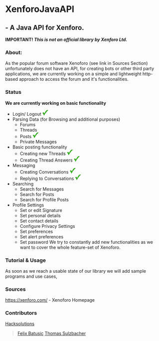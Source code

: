 # XenforoJavaAPI
## - A Java API for Xenforo.
__IMPORTANT!  *This is not an official library by Xenforo Ltd.*__

### About:
As the popular forum software Xenoforo (see link in Sources Section) unfortunately does not have an API, for creating bots or other third party applications, we are currently working on a simple and lightweight http-based approach to access the forum and it's functionalities.

### Status

__We are currently working on basic functionality__
* Login/ Logout ![Working](/img/green_tickoff.png)
* Parsing Data (for Browsing and additional purposes)
   * Forums
   * Threads
   * Posts ![Working](/img/green_tickoff.png)
   * Private Messages
* Basic posting functionality
   * Creating new Threads ![Working](/img/green_tickoff.png)
   * Creating Thread Answers ![Working](/img/green_tickoff.png)
* Messaging
   * Creating Conversations ![Working](/img/green_tickoff.png)
   * Replying to Conversations ![Working](/img/green_tickoff.png)
* Searching
   * Search for Messages
   * Search for Posts
   * Search for Profile Posts
* Profile Settings
   * Set or edit Signature
   * Set personal details
   * Set contact details
   * Configure Privacy Settings
   * Set preferences
   * Set alert preferences
   * Set password
We try to constantly add new functionalities as we want to cover the whole feature-set of Xenoforo.

### Tutorial & Usage
As soon as we reach a usable state of our library we will add sample programs and use cases,

### Sources

https://xenforo.com/ - Xenoforo Homepage


### Contributors

[Hacksolutions](https://hacksolutions.at)
>[Felix Batusic](https://github.com/segreeeen)
>[Thomas Sulzbacher](https://github.com/suizi)
